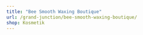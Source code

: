 ```yaml
---
title: "Bee Smooth Waxing Boutique"
url: /grand-junction/bee-smooth-waxing-boutique/
shop: Kosmetik
---
```

